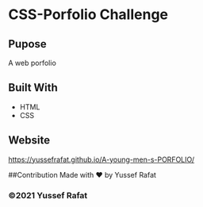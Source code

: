 # CSS-Porfolio Challenge



## Pupose 
A web porfolio

## Built With
* HTML
* CSS

## Website
https://yussefrafat.github.io/A-young-men-s-PORFOLIO/

##Contribution
Made with ❤️ by Yussef Rafat

### ©️2021 Yussef Rafat
